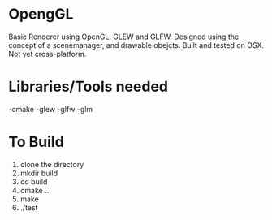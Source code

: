 # OpengGL

Basic Renderer using OpenGL, GLEW and GLFW. Designed using the concept of a scenemanager, and drawable obejcts. Built and tested on OSX. Not yet cross-platform.

# Libraries/Tools needed

-cmake
-glew
-glfw
-glm


# To Build

1. clone the directory
2. mkdir build
3. cd build
4. cmake .. 
5. make
6. ./test
